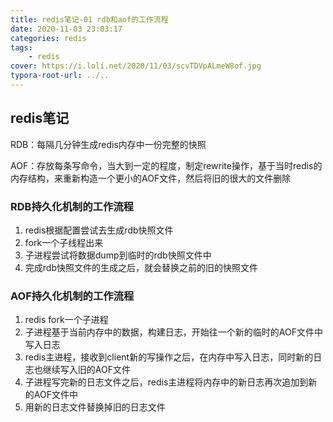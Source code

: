 ```yaml
---
title: redis笔记-01 rdb和aof的工作流程
date: 2020-11-03 23:03:17
categories: redis
tags:
	- redis
cover: https://i.loli.net/2020/11/03/scvTDVpALmeW8of.jpg
typora-root-url: ../..
---
```


## redis笔记

RDB：每隔几分钟生成redis内存中一份完整的快照

AOF：存放每条写命令，当大到一定的程度，制定rewrite操作，基于当时redis的内存结构，来重新构造一个更小的AOF文件，然后将旧的很大的文件删除



### RDB持久化机制的工作流程

1. redis根据配置尝试去生成rdb快照文件
2. fork一个子线程出来
3. 子进程尝试将数据dump到临时的rdb快照文件中
4. 完成rdb快照文件的生成之后，就会替换之前的旧的快照文件



### AOF持久化机制的工作流程

1. redis fork一个子进程
2. 子进程基于当前内存中的数据，构建日志，开始往一个新的临时的AOF文件中写入日志
3. redis主进程，接收到client新的写操作之后，在内存中写入日志，同时新的日志也继续写入旧的AOF文件
4. 子进程写完新的日志文件之后，redis主进程将内存中的新日志再次追加到新的AOF文件中
5. 用新的日志文件替换掉旧的日志文件

